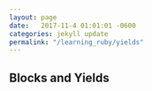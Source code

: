 ```yaml
---
layout: page
date:   2017-11-4 01:01:01 -0600
categories: jekyll update
permalink: "/learning_ruby/yields"
---
```


## Blocks and Yields
